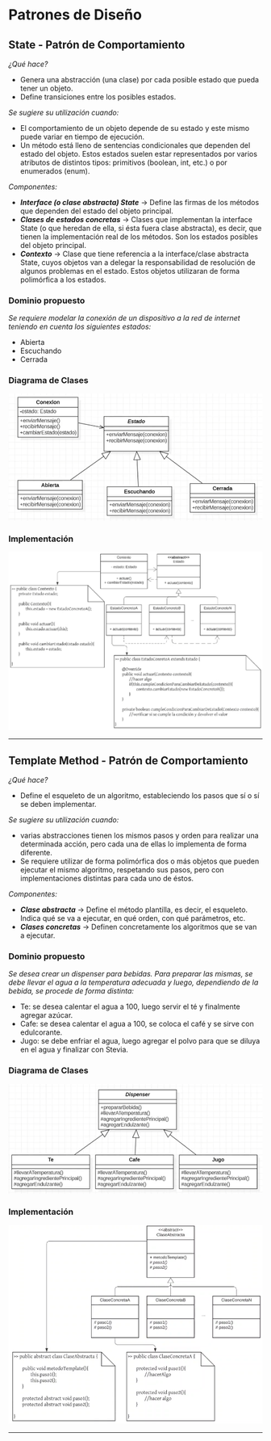 # **Patrones de Diseño**
## **State - Patrón de Comportamiento**
*¿Qué hace?*
* Genera una abstracción (una clase) por cada posible estado que pueda tener un objeto.
* Define transiciones entre los posibles estados.

*Se sugiere su utilización cuando:*
* El comportamiento de un objeto depende de su estado y este mismo puede variar en tiempo de ejecución.
* Un método está lleno de sentencias condicionales que dependen del estado del objeto. Estos estados suelen estar representados por varios atributos de distintos tipos: primitivos (boolean, int, etc.) o por enumerados (enum).

*Componentes:*
* **_Interface (o clase abstracta) State_** -> Define las firmas de los métodos que dependen del estado del objeto principal.
* **_Clases de estados concretas_** -> Clases que implementan la interface State (o que heredan de ella, si ésta fuera clase abstracta), es decir, que tienen la implementación real de los métodos. Son los estados posibles del objeto principal.
* **_Contexto_** -> Clase que tiene referencia a la interface/clase abstracta State, cuyos objetos van a delegar la responsabilidad de resolución de algunos problemas en el estado. Estos objetos utilizaran de forma polimórfica a los estados.

### **Dominio propuesto**
*Se requiere modelar la conexión de un dispositivo a la red de internet teniendo en cuenta los siguientes estados:*
* Abierta
* Escuchando
* Cerrada

### **Diagrama de Clases**

![img1](./imgs/patrones/img1.png)

### **Implementación**

![img2](./imgs/patrones/img2.png)

---

## **Template Method - Patrón de Comportamiento**
*¿Qué hace?*
* Define el esqueleto de un algoritmo, estableciendo los pasos que sí o sí se deben implementar.

*Se sugiere su utilización cuando:*
* varias abstracciones tienen los mismos pasos y orden para realizar una determinada acción, pero cada una de ellas lo implementa de forma diferente.
* Se requiere utilizar de forma polimórfica dos o más objetos que pueden ejecutar el mismo algoritmo, respetando sus pasos, pero con implementaciones distintas para cada uno de éstos.

*Componentes:*
* **_Clase abstracta_** -> Define el método plantilla, es decir, el esqueleto. Indica qué se va a ejecutar, en qué orden, con qué parámetros, etc.
* **_Clases concretas_** -> Definen concretamente los algoritmos que se van a ejecutar.

### **Dominio propuesto**
*Se desea crear un dispenser para bebidas. Para preparar las mismas, se debe llevar el agua a la temperatura adecuada y luego, dependiendo de la bebida, se procede de forma distinta:*
* Te: se desea calentar el agua a 100, luego servir el té y finalmente agregar azúcar.
* Cafe: se desea calentar el agua a 100, se coloca el café y se sirve con edulcorante.
* Jugo: se debe enfriar el agua, luego agregar el polvo para que se diluya en el agua y finalizar con Stevia.

### **Diagrama de Clases**

![img3](./imgs/patrones/img3.png)

### **Implementación**

![img4](./imgs/patrones/img4.png)

---

